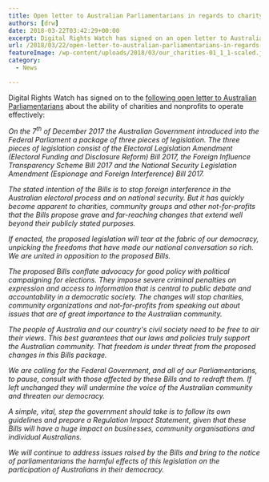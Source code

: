 ```yaml
---
title: Open letter to Australian Parliamentarians in regards to charity advocacy
authors: [drw]
date: 2018-03-22T03:42:29+00:00
excerpt: Digital Rights Watch has signed on an open letter to Australian Parliamentarians about the ability of charities and nonprofits to operate effectively.
url: /2018/03/22/open-letter-to-australian-parliamentarians-in-regards-to-charity-advocacy/
featureImage: /wp-content/uploads/2018/03/our_charities-01_1_1-scaled.jpg
category:
  - News

---
```

Digital Rights Watch has signed on to the [following open letter to Australian Parliamentarians][1] about the ability of charities and nonprofits to operate effectively:

_On the 7<sup>th</sup> of December 2017 the Australian Government introduced into the Federal Parliament a package of three pieces of legislation. The three pieces of legislation consist of the Electoral Legislation Amendment (Electoral Funding and Disclosure Reform) Bill 2017, the Foreign Influence Transparency Scheme Bill 2017 and the National Security Legislation Amendment (Espionage and Foreign Interference) Bill 2017._

_The stated intention of the Bills is to stop foreign interference in the Australian electoral process and on national security. But it has quickly become apparent to charities, community groups and other not-for-profits that the Bills propose grave and far-reaching changes that extend well beyond their publicly stated purposes._

_If enacted, the proposed legislation will tear at the fabric of our democracy, unpicking the freedoms that have made our national conversation so rich. We are united in opposition to the proposed Bills._

_The proposed Bills conflate advocacy for good policy with political campaigning for elections. They impose severe criminal penalties on expression and access to information that is central to public debate and accountability in a democratic society. The changes will stop charities, community organizations and not-for-profits from speaking out about issues that are of great importance to the Australian community._

_The people of Australia and our country's civil society need to be free to air their views. This best guarantees that our laws and policies truly support the Australian community. That freedom is under threat from the proposed changes in this Bills package._

_We are calling for the Federal Government, and all of our Parliamentarians, to pause, consult with those affected by these Bills and to redraft them. If left unchanged they will undermine the voice of the Australian community and threaten our democracy._

_A simple, vital, step the government should take is to follow its own guidelines and prepare a Regulation Impact Statement, given that these Bills will have a huge impact on businesses, community organisations and individual Australians._

_We will continue to address issues raised by the Bills and bring to the notice of parliamentarians the harmful effects of this legislation on the participation of Australians in their democracy._

 [1]: https://www.handsoffourcharities.org.au/open_letter
